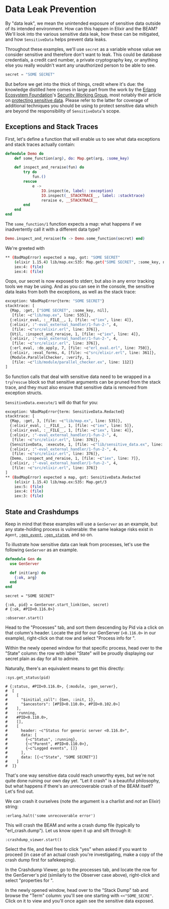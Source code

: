 # Data Leak Prevention

By "data leak", we mean the unintended exposure of sensitive data outside of
its intended environment. How can this happen in Elixir and the BEAM? We'll
look into the various sensitive data leak, how these can be mitigated, and
how `SensitiveData` helps prevent data leaks.

Throughout these examples, we'll use `secret` as a variable whose value we
consider sensitive and therefore don't want to leak. This could be
database credentials, a credit card number, a private cryptography key,
or anything else you really wouldn't want any unauthorized person to be
able to see.

```elixir
secret = "SOME SECRET"
```

But before we get into the thick of things, credit where it's due: the
knowledge distilled here comes in large
part from the work by the [Erlang Ecosystem Foundation](https://erlef.org/)'s
[Security Working Group](https://erlef.org/wg/security), most notably their
article on
[protecting sensitive data](https://erlef.github.io/security-wg/secure_coding_and_deployment_hardening/sensitive_data.html).
Please refer to the latter for coverage of additional techniques you should be
using to protect sensitive data which are beyond the responsibility
of `SensitiveData`'s scope.

## Exceptions and Stack Traces

First, let's define a function that will enable us to see what data
exceptions and stack traces actually contain:

```elixir
defmodule Demo do
    def some_function(arg), do: Map.get(arg, :some_key)

    def inspect_and_reraise(fun) do
        try do
            fun.()
        rescue
            e ->
                IO.inspect(e, label: :exception)
                IO.inspect(__STACKTRACE__, label: :stacktrace)
                reraise e, __STACKTRACE__
        end
    end
end
```

The `some_function/1` function expects a map: what happens if we
inadvertently call it with a different data type?

```elixir
Demo.inspect_and_reraise(fn -> Demo.some_function(secret) end)
```

We're greeted with

```sh
** (BadMapError) expected a map, got: "SOME SECRET"
    (elixir 1.15.4) lib/map.ex:535: Map.get("SOME SECRET", :some_key, nil)
    iex:4: (file)
    iex:4: (file)
```

Oops, our secret is now exposed to stderr, but also in any error tracking tools
we may be using. And as you can see in the console, the sensitive data leaks
from both the exceptions, as well as the stack trace:

```sh
exception: %BadMapError{term: "SOME SECRET"}
stacktrace: [
  {Map, :get, ["SOME SECRET", :some_key, nil],
   [file: ~c"lib/map.ex", line: 535]},
  {:elixir_eval, :__FILE__, 1, [file: ~c"iex", line: 4]},
  {:elixir, :"-eval_external_handler/1-fun-2-", 4,
   [file: ~c"src/elixir.erl", line: 376]},
  {Util, :inspect_and_reraise, 1, [file: ~c"iex", line: 4]},
  {:elixir, :"-eval_external_handler/1-fun-2-", 4,
   [file: ~c"src/elixir.erl", line: 376]},
  {:erl_eval, :do_apply, 7, [file: ~c"erl_eval.erl", line: 750]},
  {:elixir, :eval_forms, 4, [file: ~c"src/elixir.erl", line: 361]},
  {Module.ParallelChecker, :verify, 1,
   [file: ~c"lib/module/parallel_checker.ex", line: 112]}
]
```

So function calls that deal with sensitive data need to be wrapped in a
`try`/`rescue` block so that sensitive arguments can be pruned from the
stack trace, and they must also ensure that sensitive data is removed
from exception structs.

`SensitiveData.execute/1` will do that for you:

```sh
exception: %BadMapError{term: SensitiveData.Redacted}
stacktrace: [
  {Map, :get, 3, [file: ~c"lib/map.ex", line: 535]},
  {:elixir_eval, :__FILE__, 1, [file: ~c"iex", line: 5]},
  {:elixir_eval, :__FILE__, 1, [file: ~c"iex", line: 4]},
  {:elixir, :"-eval_external_handler/1-fun-2-", 4,
   [file: ~c"src/elixir.erl", line: 376]},
  {SensitiveData, :execute, 1, [file: ~c"lib/sensitive_data.ex", line: 22]},
  {:elixir, :"-eval_external_handler/1-fun-2-", 4,
   [file: ~c"src/elixir.erl", line: 376]},
  {Demo, :inspect_and_reraise, 1, [file: ~c"iex", line: 7]},
  {:elixir, :"-eval_external_handler/1-fun-2-", 4,
   [file: ~c"src/elixir.erl", line: 376]}
]
** (BadMapError) expected a map, got: SensitiveData.Redacted
    (elixir 1.15.4) lib/map.ex:535: Map.get/3
    iex:5: (file)
    iex:4: (file)
    iex:3: (file)
```

## State and Crashdumps

Keep in mind that these examples will use a `GenServer` as an example, but any
state-holding process is vulnerable: the same leakage risks exist in `Agent`,
[`:gen_event`](https://www.erlang.org/doc/man/gen_event),
[`:gen_statem`](https://www.erlang.org/doc/man/gen_statem), and so on.

To illustrate how sensitive data can leak from processes, let's use the
following `GenServer` as an example.

```elixir
defmodule Gen do
  use GenServer

  def init(arg) do
    {:ok, arg}
  end
end
```

```
secret = "SOME SECRET"

{:ok, pid} = GenServer.start_link(Gen, secret)
# {:ok, #PID<0.116.0>}

:observer.start()
```

Head to the "Processes" tab, and sort them descending by Pid via a click on that
column's header. Locate the pid for our GenServer (`<0.116.0>` in our example),
right-click on that row and select "Process info for <your pid>".

Within the newly opened window for that specific process, head over to the
"State" column: the row with label "State" will be proudly displaying our
secret plain as day for all to admire.

Naturally, there's an equivalent means to get this directly:

```
:sys.get_status(pid)

# {:status, #PID<0.116.0>, {:module, :gen_server},
#  [
#    [
#      "$initial_call": {Gen, :init, 1},
#      "$ancestors": [#PID<0.110.0>, #PID<0.102.0>]
#    ],
#    :running,
#    #PID<0.110.0>,
#    [],
#    [
#      header: ~c"Status for generic server <0.116.0>",
#      data: [
#        {~c"Status", :running},
#        {~c"Parent", #PID<0.110.0>},
#        {~c"Logged events", []}
#      ],
#      data: [{~c"State", "SOME SECRET"}]
#    ]
#  ]}
```

That's one way sensitive data could reach unworthy eyes, but we're not quite
done ruining our own day yet. "Let it crash" is a beautiful philosophy, but
what happens if there's an unrecoverable crash of the BEAM itself? Let's
find out.

We can crash it ourselves (note the argument is a charlist and *not* an Elixir)
string:

```
:erlang.halt('some unrecoverable error')
```

This will crash the BEAM and write a crash dump file (typically to
"erl_crash.dump"). Let us know open it up and sift through it:

```
:crashdump_viewer.start()
```

Select the file, and feel free to click "yes" when asked if you want to proceed
(in case of an actual crash you're investigating, make a copy of the crash
dump first for safekeeping).

In the Crashdump Viewer, go to the processes tab, and locate the row for the
GenServer's pid (similarly to the Observer case above), right-click and select
"properties for <pid>".

In the newly opened window, head over to the "Stack Dump" tab and browse the
"Term" column: you'll see one starting with `<<"SOME_SECRE"`. Click on it to
view and you'll once again see the sensitive data exposed.
